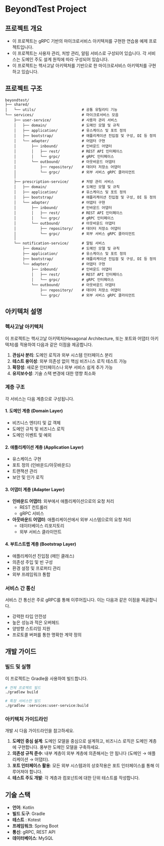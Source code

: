 # BeyondTest Project

## 프로젝트 개요
* 이 프로젝트는 gRPC 기반의 마이크로서비스 아키텍처를 구현한 연습용 예제 프로젝트입니다.
* 이 프로젝트는 사용자 관리, 처방 관리, 알림 서비스로 구성되어 있습니다. 각 서비스는 도메인 주도 설계 원칙에 따라 구성되어 있습니다.
* 이 프로젝트는 헥사고날 아키텍처를 기반으로 한 마이크로서비스 아키텍처를 구현하고 있습니다.

## 프로젝트 구조

```
beyondtest/
├── shared/
│   └── utils/                     # 공통 유틸리티 기능
└── services/                      # 마이크로서비스 모음
    ├── user-service/              # 사용자 관리 서비스
    │   ├── domain/                # 도메인 모델 및 규칙
    │   ├── application/           # 유스케이스 및 포트 정의
    │   ├── bootstrap/             # 애플리케이션 진입점 및 구성, DI 등 정의
    │   └── adapter/               # 어댑터 구현
    │       ├── inbound/           # 인바운드 어댑터
    │       │   ├── rest/          # REST API 인터페이스
    │       │   └── grpc/          # gRPC 인터페이스
    │       └── outbound/          # 아웃바운드 어댑터
    │           ├── repository/    # 데이터 저장소 어댑터
    │           └── grpc/          # 외부 서비스 gRPC 클라이언트
    │
    ├── prescription-service/      # 처방 관리 서비스
    │   ├── domain/                # 도메인 모델 및 규칙
    │   ├── application/           # 유스케이스 및 포트 정의
    │   ├── bootstrap/             # 애플리케이션 진입점 및 구성, DI 등 정의
    │   └── adapter/               # 어댑터 구현
    │       ├── inbound/           # 인바운드 어댑터
    │       │   ├── rest/          # REST API 인터페이스
    │       │   └── grpc/          # gRPC 인터페이스
    │       └── outbound/          # 아웃바운드 어댑터
    │           ├── repository/    # 데이터 저장소 어댑터
    │           └── grpc/          # 외부 서비스 gRPC 클라이언트
    │
    └── notification-service/      # 알림 서비스
        ├── domain/                # 도메인 모델 및 규칙
        ├── application/           # 유스케이스 및 포트 정의
        ├── bootstrap/             # 애플리케이션 진입점 및 구성, DI 등 정의
        └── adapter/               # 어댑터 구현
            ├── inbound/           # 인바운드 어댑터
            │   ├── rest/          # REST API 인터페이스
            │   └── grpc/          # gRPC 인터페이스
            └── outbound/          # 아웃바운드 어댑터
                ├── repository/    # 데이터 저장소 어댑터
                └── grpc/          # 외부 서비스 gRPC 클라이언트
```

## 아키텍처 설명

### 헥사고날 아키텍처

이 프로젝트는 헥사고날 아키텍처(Hexagonal Architecture, 또는 포트와 어댑터 아키텍처)를 적용하여 다음과 같은 이점을 제공합니다.

1. **관심사 분리**: 도메인 로직과 외부 시스템 인터페이스 분리
2. **테스트 용이성**: 외부 의존성 없이 핵심 비즈니스 로직 테스트 가능
3. **확장성**: 새로운 인터페이스나 외부 서비스 쉽게 추가 가능
4. **유지보수성**: 기술 스택 변경에 대한 영향 최소화

### 계층 구조

각 서비스는 다음 계층으로 구성됩니다.

#### 1. 도메인 계층 (Domain Layer)
- 비즈니스 엔티티 및 값 객체
- 도메인 규칙 및 비즈니스 로직
- 도메인 이벤트 및 예외

#### 2. 애플리케이션 계층 (Application Layer)
- 유스케이스 구현
- 포트 정의 (인바운드/아웃바운드)
- 트랜잭션 관리
- 보안 및 인가 로직

#### 3. 어댑터 계층 (Adapter Layer)
- **인바운드 어댑터**: 외부에서 애플리케이션으로의 요청 처리
    - REST 컨트롤러
    - gRPC 서비스
- **아웃바운드 어댑터**: 애플리케이션에서 외부 시스템으로의 요청 처리
    - 데이터베이스 리포지토리
    - 외부 서비스 클라이언트

#### 4. 부트스트랩 계층 (Bootstrap Layer)
- 애플리케이션 진입점 (메인 클래스)
- 의존성 주입 및 빈 구성
- 환경 설정 및 프로퍼티 관리
- 외부 프레임워크 통합

### 서비스 간 통신

서비스 간 통신은 주로 gRPC를 통해 이루어집니다. 이는 다음과 같은 이점을 제공합니다.
- 강력한 타입 안전성
- 높은 성능과 적은 오버헤드
- 양방향 스트리밍 지원
- 프로토콜 버퍼를 통한 명확한 계약 정의

## 개발 가이드

### 빌드 및 실행

이 프로젝트는 Gradle을 사용하여 빌드합니다.

```bash
# 전체 프로젝트 빌드
./gradlew build

# 특정 서비스만 빌드
./gradlew :services:user-service:build
```

### 아키텍처 가이드라인

개발 시 다음 가이드라인을 참고하세요.

1. **도메인 중심 설계**: 도메인 모델을 중심으로 설계하고, 비즈니스 로직은 도메인 계층에 구현합니다. 풍부한 도메인 모델을 구축하세요.
2. **의존성 규칙 준수**: 내부 계층이 외부 계층에 의존해서는 안 됩니다 (도메인 → 애플리케이션 → 어댑터).
3. **포트 인터페이스 활용**: 모든 외부 시스템과의 상호작용은 포트 인터페이스를 통해 이루어져야 합니다.
4. **테스트 주도 개발**: 각 계층과 컴포넌트에 대한 단위 테스트를 작성합니다.

## 기술 스택

- **언어**: Kotlin
- **빌드 도구**: Gradle
- **테스트** : Kotest
- **프레임워크**: Spring Boot
- **통신**: gRPC, REST API
- **데이터베이스**: MySQL